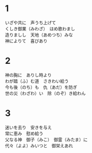 # 1  
いざや共に　声うち上げて  
くしき御業（みわざ）　ほめ歌わまし  
造りましし　天地（あめつち）みな  
神によりて　喜びあり  

# 2  
神の胸に　ありし時より  
わが踏（ふ）む道　さきわい給う  
今も後（のち）も　仇（あだ）を防ぎ  
世の災（わざわ）い　除（のぞ）き給わん  

# 3  
迷いを去り　安きを与え  
常に恵み　慰め給う  
父なる神　御子（みこ）　御霊（みたま）に  
代々（よよ）みいつと　御栄えあれ  

